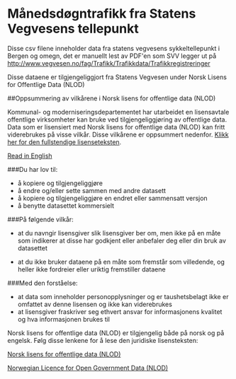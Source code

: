# Månedsdøgntrafikk fra Statens Vegvesens tellepunkt

Disse csv filene inneholder data fra statens vegvesens sykkeltellepunkt i Bergen og omegn, det er manuellt lest av PDF'en som SVV legger ut på http://www.vegvesen.no/fag/Trafikk/Trafikkdata/Trafikkregistreringer


Disse dataene er tilgjengeliggjort fra Statens Vegvesen under Norsk Lisens for Offentlige Data (NLOD)

##Oppsummering av vilkårene i Norsk lisens for offentlige data (NLOD)

Kommunal- og moderniseringsdepartementet har utarbeidet en lisensavtale offentlige virksomheter kan bruke ved tilgjengeliggjøring av offentlige data. Data som er lisensiert med Norsk lisens for offentlige data (NLOD) kan fritt viderebrukes på visse vilkår. Disse vilkårene er oppsummert nedenfor. [Klikk her for den fullstendige lisenseteksten](http://data.norge.no/nlod/no/1.0). 

[Read in English](https://data.norge.no/nlod/en/1.0)

###Du har lov til:

* å kopiere og tilgjengeliggjøre
* å endre og/eller sette sammen med andre datasett
* å kopiere og tilgjengeliggjøre en endret eller sammensatt versjon
* å benytte datasettet kommersielt

###På følgende vilkår:

* at du navngir lisensgiver slik lisensgiver ber om, men ikke på en måte som indikerer at disse har godkjent eller anbefaler deg eller din bruk av datasettet

* at du ikke bruker dataene på en måte som fremstår som villedende, og heller ikke fordreier eller uriktig fremstiller dataene

###Med den forståelse:

* at data som inneholder personopplysninger og er taushetsbelagt ikke er omfattet av denne lisensen og ikke kan viderebrukes
* at lisensgiver fraskriver seg ethvert ansvar for informasjonens kvalitet og hva informasjonen brukes til

Norsk lisens for offentlige data (NLOD) er tilgjengelig både på norsk og på engelsk. Følg disse lenkene for å lese den juridiske lisensteksten:

[Norsk lisens for offentlige data (NLOD)](https://data.norge.no/nlod/no/1.0)

[Norwegian Licence for Open Government Data (NLOD)](https://data.norge.no/nlod/en/1.0)
